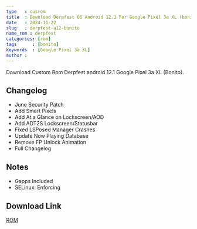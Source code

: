 ```yaml
---
type   : cusrom
title  : Download Derpfest OS Android 12.1 For Google Pixel 3a XL (bonito)
date   : 2024-11-22
slug   : derpfest-a12-bonito
name_rom : derpfest
categories: [rom]
tags      : [bonito]
keywords  : [Google Pixel 3a XL]
author :
---
```


Download Custom Rom Derpfest android 12.1 Google Pixel 3a XL (Bonito).

## Changelog
- June Security Patch
- Add Smart Pixels
- Add At a Glance on Lockscreen/AOD
- Add ADT2S Lockscreen/Statusbar
- Fixed LSPosed Manager Crashes
- Update Now Playing Database
- Remove FP Unlock Animation
- Full Changelog

## Notes
- Gapps Included
- SELinux: Enforcing

## Download Link
[ROM](https://mega.nz/folder/tcVw3agC#o8hBP127PyQrINxW85YHEQ/folder/8ckEUaBD)
